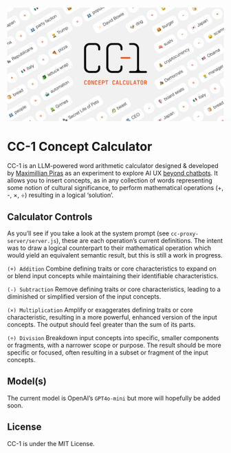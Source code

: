 ![Concept Calculator Banner](public/ogImage.png)

# CC-1 Concept Calculator
CC-1 is an LLM-powered word arithmetic calculator designed & developed by [Maximillian Piras](https://www.maximillian.nyc) as an experiment to explore AI UX [beyond chatbots](https://www.smashingmagazine.com/2024/02/designing-ai-beyond-conversational-interfaces/). It allows you to insert concepts, as in any collection of words representing some notion of cultural significance, to perform mathematical operations (+, -, ×, ÷) resulting in a logical ‘solution’. 

<!-- ## Intention
This interface intends to make it easy to peer into an LLM's world model by seeing what connections it draws between concepts. However, the results are far from the objectivity of a numerical calculation, as they're inextricably influenced by necessary prompt engineering. To account for this subjectivity, all the code is open-sourced so anyone can look under the hood. If this project isn't instructive at all, hopefully, it at least serves as a fun toy that spits out some entertaining answers. -->

## Calculator Controls
As you’ll see if you take a look at the system prompt (see `cc-proxy-server/server.js`), these are each operation’s current definitions. The intent was to draw a logical counterpart to their mathematical operation which would yield an equivalent semantic result, but this is still a work in progress.

`(+) Addition` Combine defining traits or core characteristics to expand on or blend input concepts while maintaining their identifiable characteristics.

`(-) Subtraction` Remove defining traits or core characteristics, leading to a diminished or simplified version of the input concepts.

`(×) Multiplication` Amplify or exaggerates defining traits or core characteristic, resulting in a more powerful, enhanced version of the input concepts. The output should feel greater than the sum of its parts.

`(÷) Division` Breakdown input concepts into specific, smaller components or fragments, with a narrower scope or purpose. The result should be more specific or focused, often resulting in a subset or fragment of the input concepts.

## Model(s)
The current model is OpenAI’s `GPT4o-mini` but more will hopefully be added soon.

<!-- ## Evals
Add eval framework in here. -->

## License

CC-1 is under the MIT License.